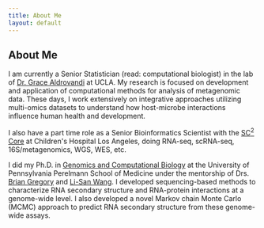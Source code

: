 ```yaml
---
title: About Me
layout: default
---
```



## About Me


I am currently a Senior Statistician (read: computational biologist) in the lab of [Dr. Grace Aldrovandi](https://www.uclahealth.org/grace-aldrovandi) at UCLA. My research is focused on development and application of computational methods for analysis of metagenomic data. These days, I work extensively on integrative approaches utilizing multi-omics datasets to understand how host-microbe interactions influence human health and development.

I also have a part time role as a Senior Bioinformatics Scientist with the [SC<sup>2</sup> Core](https://www.chla.org/research/single-cell-sequencing-and-cytof-sc2-core-laboratory) at Children's Hospital Los Angeles, doing RNA-seq, scRNA-seq, 16S/metagenomics, WGS, WES, etc. 

I did my Ph.D. in <a href="http://www.med.upenn.edu/gcb/index.shtml" target="_blank">Genomics and Computational Biology</a> at the University of Pennsylvania Perelmann School of Medicine under the mentorship of Drs. <a href="http://web.sas.upenn.edu/gregory-lab/" target="_blank">Brian Gregory</a> and <a href="https://www.med.upenn.edu/wanglab/" target="_blank">Li-San Wang</a>. I developed sequencing-based methods to characterize RNA secondary structure and RNA-protein interactions at a genome-wide level. I also developed a novel Markov chain Monte Carlo (MCMC) approach to predict RNA secondary structure from these genome-wide assays.

